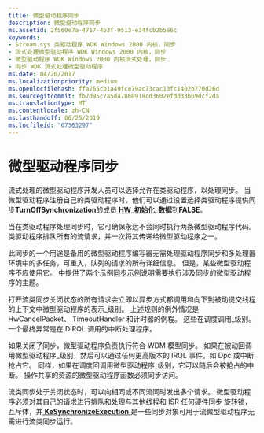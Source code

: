 ```yaml
---
title: 微型驱动程序同步
description: 微型驱动程序同步
ms.assetid: 2f560e7a-4717-4b3f-9513-e34fcb2b5e6c
keywords:
- Stream.sys 类驱动程序 WDK Windows 2000 内核，同步
- 流式处理微型驱动程序 WDK Windows 2000 内核，同步
- 微型驱动程序 WDK Windows 2000 内核流式处理，同步
- 同步 WDK 流式处理微型驱动程序
ms.date: 04/20/2017
ms.localizationpriority: medium
ms.openlocfilehash: ffa765cb1a49fce79ac73cac13fc1402b770d26d
ms.sourcegitcommit: fb7d95c7a5d47860918cd3602efdd33b69dcf2da
ms.translationtype: MT
ms.contentlocale: zh-CN
ms.lasthandoff: 06/25/2019
ms.locfileid: "67363297"
---
```

# <a name="minidriver-synchronization"></a>微型驱动程序同步





流式处理的微型驱动程序开发人员可以选择允许在类驱动程序，以处理同步。 当微型驱动程序注册自己的类驱动程序时，他们可以通过设置选择类驱动程序提供同步**TurnOffSynchronization**的成员[ **HW\_初始化\_数据**](https://docs.microsoft.com/windows-hardware/drivers/ddi/content/strmini/ns-strmini-_hw_initialization_data)到**FALSE**。

当在类驱动程序处理同步时，它可确保永远不会同时执行两条微型驱动程序代码。 类驱动程序排队所有的流请求，并一次将其传递给微型驱动程序之一。

此同步的一个用途是备用的微型驱动程序编写器无需处理驱动程序同步和多处理器环境中的多任务，可重入，队列的请求的所有详细信息。 但是，某些微型驱动程序不应使用它。 中提供了两个示例[同步示例](synchronization-examples.md)说明需要执行涉及同步的微型驱动程序的主题。

打开流类同步关闭状态的所有请求会立即以异步方式都调用和向下到被动提交线程的上下文中微型驱动程序的表示\_级别。 上述规则的例外情况是 HwCancelPacket、 TimeoutHandler 和计时器的例程。 这些在调度调用\_级别。 一个最终异常是在 DIRQL 调用的中断处理程序。

如果关闭了同步，微型驱动程序负责执行符合 WDM 模型同步。 如果在被动回调用微型驱动程序\_级别，然后可以通过任何更高版本的 IRQL 事件，如 Dpc 或中断抢占它。 同样，如果在调度回调用微型驱动程序\_级别，它可以随后会被抢占的中断。 操作共享的资源的微型驱动程序函数必须同步访问。

流类同步处于关闭状态时，可以向相同或不同流同时发出多个请求。 微型驱动程序必须对其自己的请求进行排队和处理与其他线程和 ISR 任何硬件同步 旋转锁，互斥体，并[ **KeSynchronizeExecution** ](https://docs.microsoft.com/windows-hardware/drivers/ddi/content/wdm/nf-wdm-kesynchronizeexecution)是一些同步对象可用于流微型驱动程序无需进行流类同步运行。

 

 




